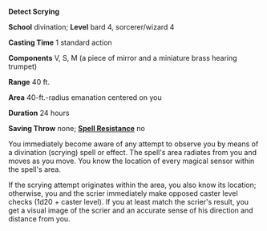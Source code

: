  **Detect Scrying**

**School** divination; **Level** bard 4, sorcerer/wizard 4

**Casting Time** 1 standard action

**Components** V, S, M (a piece of mirror and a miniature brass hearing trumpet)

**Range** 40 ft.

**Area** 40-ft.-radius emanation centered on you

**Duration** 24 hours

**Saving Throw** none; **[Spell Resistance](../glossary.md#_spell-resistance)** no

You immediately become aware of any attempt to observe you by means of a divination (scrying) spell or effect. The spell's area radiates from you and moves as you move. You know the location of every magical sensor within the spell's area.

If the scrying attempt originates within the area, you also know its location; otherwise, you and the scrier immediately make opposed caster level checks (1d20 + caster level). If you at least match the scrier's result, you get a visual image of the scrier and an accurate sense of his direction and distance from you.

